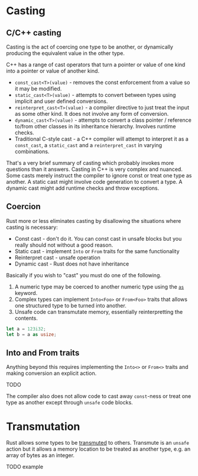 # Casting

## C/C++ casting

Casting is the act of coercing one type to be another, or dynamically producing the equivalent value in the other type.

C++ has a range of cast operators that turn a pointer or value of one kind into a pointer or value of another kind.

* `const_cast<T>(value)` - removes the const enforcement from a value so it may be modified.
* `static_cast<T>(value)` - attempts to convert between types using implicit and user defined conversions.
* `reinterpret_cast<T>(value)` - a compiler directive to just treat the input as some other kind. It does not involve any form of conversion.
* `dynamic_cast<T>(value)` - attempts to convert a class pointer / reference to/from other classes in its inheritance hierarchy. Involves runtime checks.
* Traditional C-style cast - a C++ compiler will attempt to interpret it as a `const_cast`, a `static_cast` and a `reinterpret_cast` in varying combinations.

That's a very brief summary of casting which probably invokes more questions than it answers. Casting in C++ is very complex and nuanced. Some casts merely instruct the compiler to ignore const or treat one type as another. A static cast might involve code generation to convert a type. A dynamic cast might add runtime checks and throw exceptions.

## Coercion

Rust more or less eliminates casting by disallowing the situations where casting is necessary:

* Const cast - don't do it. You can const cast in unsafe blocks but you really should not without a good reason.
* Static cast - implement `Into` or `From` traits for the same functionality
* Reinterpret cast - unsafe operation
* Dynamic cast - Rust does not have inheritance

Basically if you wish to "cast" you must do one of the following.

1. A numeric type may be coerced to another numeric type using the [`as`](https://doc.rust-lang.org/book/casting-between-types.html#as) keyword.
2. Complex types can implement `Into<Foo>` or `From<Foo>` traits that allows one structured type to be turned into another.
3. Unsafe code can transmutate memory, essentially reinterpretting the contents.

```rust
let a = 123i32;
let b = a as usize;
```

## Into and From traits

Anything beyond this requires implementing the `Into<>` or `From<>` traits and making conversion an explicit action.

TODO

The compiler also does not allow code to cast away `const`-ness or treat one type as another except through `unsafe` code blocks.

# Transmutation

Rust allows some types to be [transmuted](https://doc.rust-lang.org/book/casting-between-types.html#transmute) to others. Transmute is an `unsafe` action but it allows a memory location to be treated as another type, e.g. an array of bytes as an integer.

TODO example